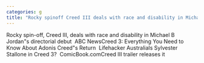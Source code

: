 ```yaml
---
categories: g
title: "Rocky spinoff Creed III deals with race and disability in Michael B Jordans directorial debut  ABC News"
---
```

Rocky spin-off, Creed III, deals with race and disability in Michael B Jordan"s directorial debut&nbsp;&nbsp;ABC NewsCreed 3: Everything You Need to Know About Adonis Creed"s Return&nbsp;&nbsp;Lifehacker AustraliaIs Sylvester Stallone in Creed 3?&nbsp;&nbsp;ComicBook.comCreed III trailer releases it
